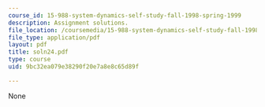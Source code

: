 ```yaml
---
course_id: 15-988-system-dynamics-self-study-fall-1998-spring-1999
description: Assignment solutions.
file_location: /coursemedia/15-988-system-dynamics-self-study-fall-1998-spring-1999/9bc32ea079e38290f20e7a8e8c65d89f_soln24.pdf
file_type: application/pdf
layout: pdf
title: soln24.pdf
type: course
uid: 9bc32ea079e38290f20e7a8e8c65d89f

---
```

None